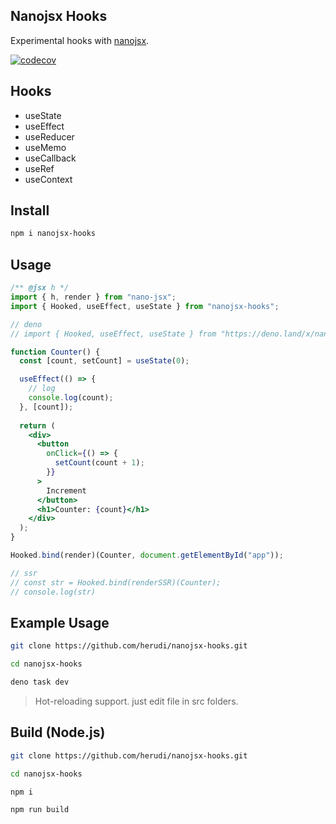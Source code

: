 ## Nanojsx Hooks

Experimental hooks with [nanojsx](https://nanojsx.io).

[![codecov](https://codecov.io/gh/herudi/nanojsx-hooks/branch/master/graph/badge.svg)](https://codecov.io/gh/herudi/nanojsx-hooks)

## Hooks

- useState
- useEffect
- useReducer
- useMemo
- useCallback
- useRef
- useContext

## Install
```bash
npm i nanojsx-hooks
```
## Usage
```jsx
/** @jsx h */
import { h, render } from "nano-jsx";
import { Hooked, useEffect, useState } from "nanojsx-hooks";

// deno
// import { Hooked, useEffect, useState } from "https://deno.land/x/nanojsx_hooks/mod.ts";

function Counter() {
  const [count, setCount] = useState(0);

  useEffect(() => {
    // log
    console.log(count);
  }, [count]);
  
  return (
    <div>
      <button
        onClick={() => {
          setCount(count + 1);
        }}
      >
        Increment
      </button>
      <h1>Counter: {count}</h1>
    </div>
  );
}

Hooked.bind(render)(Counter, document.getElementById("app"));

// ssr
// const str = Hooked.bind(renderSSR)(Counter);
// console.log(str)

```

## Example Usage

```bash
git clone https://github.com/herudi/nanojsx-hooks.git

cd nanojsx-hooks

deno task dev
```

> Hot-reloading support. just edit file in src folders.

## Build (Node.js)

```bash
git clone https://github.com/herudi/nanojsx-hooks.git

cd nanojsx-hooks

npm i

npm run build
```
